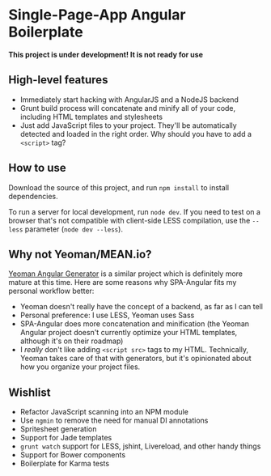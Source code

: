 # Single-Page-App Angular Boilerplate

**This project is under development! It is not ready for use**

## High-level features

- Immediately start hacking with AngularJS and a NodeJS backend
- Grunt build process will concatenate and minify all of your code, including HTML templates and stylesheets
- Just add JavaScript files to your project. They'll be automatically detected and loaded in the right order. Why should you have to add a `<script>` tag? 

## How to use

Download the source of this project, and run `npm install` to install dependencies.

To run a server for local development, run `node dev`. If you need to test on a browser that's not compatible with client-side LESS compilation, use the `--less` parameter (`node dev --less`).

## Why not Yeoman/MEAN.io?

[Yeoman Angular Generator](https://github.com/yeoman/generator-angular) is a similar project which is definitely more mature at this time. Here are some reasons why SPA-Angular fits my personal workflow better:

- Yeoman doesn't really have the concept of a backend, as far as I can tell
- Personal preference: I use LESS, Yeoman uses Sass
- SPA-Angular does more concatenation and minification (the Yeoman Angular project doesn't currently optimize your HTML templates, although it's on their roadmap)
- I *really* don't like adding `<script src>` tags to my HTML. Technically, Yeoman takes care of that with generators, but it's opinionated about how you organize your project files.

## Wishlist

- Refactor JavaScript scanning into an NPM module
- Use `ngmin` to remove the need for manual DI annotations
- Spritesheet generation
- Support for Jade templates
- `grunt watch` support for LESS, jshint, Livereload, and other handy things
- Support for Bower components
- Boilerplate for Karma tests
